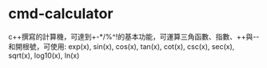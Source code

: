# cmd-calculator
c++撰寫的計算機，可達到+-*/%^!的基本功能，可運算三角函數、指數、++與--和開根號，可使用: exp(x), sin(x), cos(x), tan(x), cot(x), csc(x), sec(x), sqrt(x), log10(x), ln(x)
